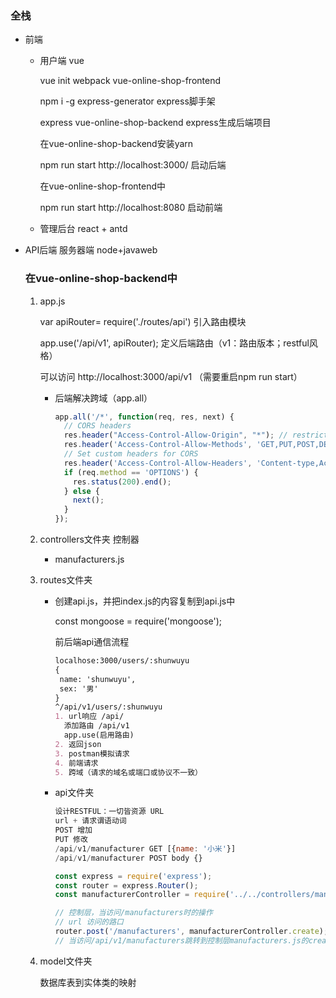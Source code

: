 ### 全栈

- 前端

  - 用户端 vue

    vue init webpack vue-online-shop-frontend

    npm i -g express-generator   express脚手架

    express vue-online-shop-backend  express生成后端项目

    在vue-online-shop-backend安装yarn

    npm run start  http://localhost:3000/ 启动后端

    在vue-online-shop-frontend中

    npm run start http://localhost:8080 启动前端

  - 管理后台 react + antd

- API后端 服务器端 node+javaweb

  ### 在vue-online-shop-backend中

  1. app.js 

     var apiRouter= require('./routes/api') 引入路由模块

     app.use('/api/v1', apiRouter); 定义后端路由（v1：路由版本；restful风格）

     可以访问  http://localhost:3000/api/v1 （需要重启npm run start）

     - 后端解决跨域（app.all）

       ```js
       app.all('/*', function(req, res, next) {
         // CORS headers
         res.header("Access-Control-Allow-Origin", "*"); // restrict it to the required domain
         res.header('Access-Control-Allow-Methods', 'GET,PUT,POST,DELETE,OPTIONS');
         // Set custom headers for CORS
         res.header('Access-Control-Allow-Headers', 'Content-type,Accept,X-Access-Token,X-Key');
         if (req.method == 'OPTIONS') {
           res.status(200).end();
         } else {
           next();
         }
       });
       ```

     

  2. controllers文件夹 控制器

     - manufacturers.js

  3. routes文件夹

     - 创建api.js，并把index.js的内容复制到api.js中

       const mongoose = require('mongoose');

       前后端api通信流程

       ```markdown
       localhose:3000/users/:shunwuyu
       {
       	name: 'shunwuyu',
       	sex: '男'
       }
       ^/api/v1/users/:shunwuyu
       1. url响应 /api/ 
         添加路由 /api/v1
         app.use(启用路由)
       2. 返回json
       3. postman模拟请求
       4. 前端请求
       5. 跨域（请求的域名或端口或协议不一致）
       ```

     - api文件夹

       ```js
       设计RESTFUL：一切皆资源 URL
       url + 请求谓语动词
       POST 增加
       PUT 修改
       /api/v1/manufacturer GET [{name: '小米'}]
       /api/v1/manufacturer POST body {}
       ```

       ```js
       const express = require('express');
       const router = express.Router();
       const manufacturerController = require('../../controllers/manufacturers');
       
       // 控制层，当访问/manufacturers时的操作
       // url 访问的路口
       router.post('/manufacturers', manufacturerController.create);
       // 当访问/api/v1/manufacturers跳转到控制层manufacturers.js的create方法
       ```

  4. model文件夹

     数据库表到实体类的映射